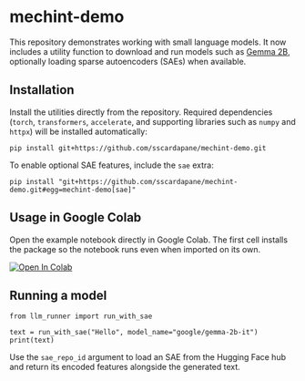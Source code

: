 # mechint-demo

This repository demonstrates working with small language models. It now includes a
utility function to download and run models such as [Gemma 2B](https://huggingface.co/google/gemma-2b-it),
optionally loading sparse autoencoders (SAEs) when available.

## Installation

Install the utilities directly from the repository. Required dependencies
(`torch`, `transformers`, `accelerate`, and supporting libraries such as
`numpy` and `httpx`) will be installed automatically:

```
pip install git+https://github.com/sscardapane/mechint-demo.git
```

To enable optional SAE features, include the `sae` extra:

```
pip install "git+https://github.com/sscardapane/mechint-demo.git#egg=mechint-demo[sae]"
```

## Usage in Google Colab

Open the example notebook directly in Google Colab. The first cell installs
the package so the notebook runs even when imported on its own.

[![Open In Colab](https://colab.research.google.com/assets/colab-badge.svg)](https://colab.research.google.com/github/sscardapane/mechint-demo/blob/main/notebooks/usage.ipynb)

## Running a model

```
from llm_runner import run_with_sae

text = run_with_sae("Hello", model_name="google/gemma-2b-it")
print(text)
```

Use the `sae_repo_id` argument to load an SAE from the Hugging Face hub and return
its encoded features alongside the generated text.
